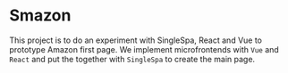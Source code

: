 # Smazon

This project is to do an experiment with SingleSpa, React and Vue to prototype Amazon first page. We implement microfrontends with `Vue` and `React` and put the together with `SingleSpa` to create the main page.
 